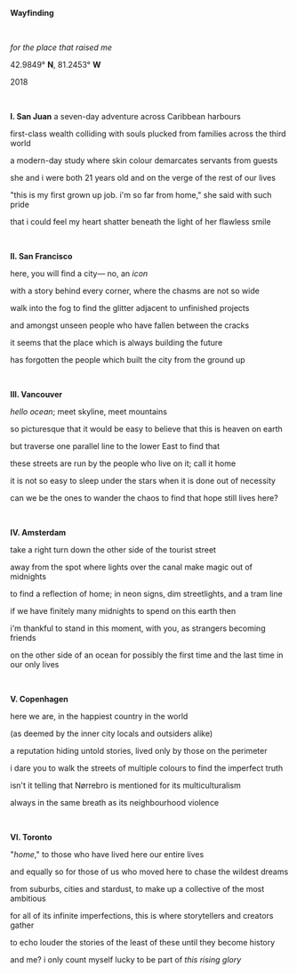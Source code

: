 **Wayfinding**

<br/>

*for the place that raised me*

42.9849° **N**, 81.2453° **W**

2018 

<br/>

**I. San Juan**
a seven-day adventure across Caribbean harbours 

first-class wealth colliding with souls plucked from families across the third world

a modern-day study where skin colour demarcates servants from guests 

she and i were both 21 years old and on the verge of the rest of our lives

"this is my first grown up job. i'm so far from home," she said with such pride

that i could feel my heart shatter beneath the light of her flawless smile 

<br/>

**II. San Francisco**

here, you will find a city— no, an *icon*

with a story behind every corner, where the chasms are not so wide

walk into the fog to find the glitter adjacent to unfinished projects 

and amongst unseen people who have fallen between the cracks 

it seems that the place which is always building the future

has forgotten the people which built the city from the ground up

<br/>

**III. Vancouver**

*hello ocean*; meet skyline, meet mountains 

so picturesque that it would be easy to believe that this is heaven on earth

but traverse one parallel line to the lower East to find that

these streets are run by the people who live on it; call it home

it is not so easy to sleep under the stars when it is done out of necessity 

can we be the ones to wander the chaos to find that hope still lives here?

<br/>

**IV. Amsterdam**

take a right turn down the other side of the tourist street

away from the spot where lights over the canal make magic out of midnights 

to find a reflection of home; in neon signs, dim streetlights, and a tram line

if we have finitely many midnights to spend on this earth then

i'm thankful to stand in this moment, with you, as strangers becoming friends

on the other side of an ocean for possibly the first time and the last time in our only lives

<br/>

**V. Copenhagen**

here we are, in the happiest country in the world

(as deemed by the inner city locals and outsiders alike)

a reputation hiding untold stories, lived only by those on the perimeter

i dare you to walk the streets of multiple colours to find the imperfect truth

isn't it telling that Nørrebro is mentioned for its multiculturalism

always in the same breath as its neighbourhood violence

<br/>

**VI. Toronto**

"*home*," to those who have lived here our entire lives

and equally so for those of us who moved here to chase the wildest dreams 

from suburbs, cities and stardust, to make up a collective of the most ambitious

for all of its infinite imperfections, this is where storytellers and creators gather

to echo louder the stories of the least of these until they become history

and me? i only count myself lucky to be part of *this* *rising glory*